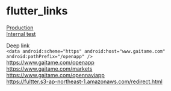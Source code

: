 # flutter_links

<a href="https://play.google.com/store/apps/details?id=co.appkanoonmarisa.bmicalculator">Production</a>
<br/>
<a href="https://play.google.com/apps/test/co.appkanoonmarisa.bmicalculator/2">Internal test</a>
<br/>

Deep link
<br />
`<data android:scheme="https"
       android:host="www.gaitame.com"
       android:pathPrefix="/openapp" />`
<br />
<a href="https://www.gaitame.com/openapp">https://www.gaitame.com/openapp</a>
<br />
<a href="https://www.gaitame.com/markets">https://www.gaitame.com/markets</a>
<br />
<a href="https://www.gaitame.com/opennaviapp">https://www.gaitame.com/opennaviapp</a>
<br />
<a href="https://fultter.s3-ap-northeast-1.amazonaws.com/redirect.html">https://fultter.s3-ap-northeast-1.amazonaws.com/redirect.html</a>


